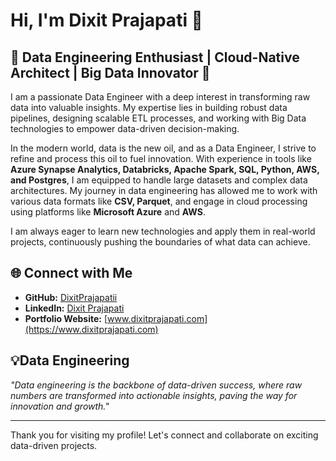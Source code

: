 # Hi, I'm Dixit Prajapati 👋

## 🚀 Data Engineering Enthusiast | Cloud-Native Architect | Big Data Innovator 🚀

I am a passionate Data Engineer with a deep interest in transforming raw data into valuable insights. My expertise lies in building robust data pipelines, designing scalable ETL processes, and working with Big Data technologies to empower data-driven decision-making.

In the modern world, data is the new oil, and as a Data Engineer, I strive to refine and process this oil to fuel innovation. With experience in tools like **Azure Synapse Analytics, Databricks, Apache Spark, SQL, Python, AWS, and Postgres**, I am equipped to handle large datasets and complex data architectures. My journey in data engineering has allowed me to work with various data formats like **CSV, Parquet**, and engage in cloud processing using platforms like **Microsoft Azure** and **AWS**.

I am always eager to learn new technologies and apply them in real-world projects, continuously pushing the boundaries of what data can achieve.

## 🌐 Connect with Me

- **GitHub:** [DixitPrajapatii](https://github.com/DixitPrajapatii)
- **LinkedIn:** [Dixit Prajapati](www.linkedin.com/in/dixit-prajapati)
- **Portfolio Website:** [www.dixitprajapati.com](https://www.dixitprajapati.com)

## 💡Data Engineering

_"Data engineering is the backbone of data-driven success, where raw numbers are transformed into actionable insights, paving the way for innovation and growth."_

---

Thank you for visiting my profile! Let's connect and collaborate on exciting data-driven projects.

